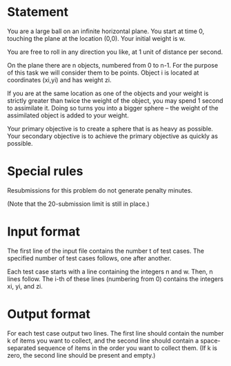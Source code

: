 # Statement
You are a large ball on an infinite horizontal plane. You start at time 0, touching the plane at the location (0,0). Your initial weight is w.

You are free to roll in any direction you like, at 1 unit of distance per second.

On the plane there are n objects, numbered from 0 to n-1. For the purpose of this task we will consider them to be points. Object i is located at coordinates (xi,yi) and has weight zi.

If you are at the same location as one of the objects and your weight is strictly greater than twice the weight of the object, you may spend 1 second to assimilate it. Doing so turns you into a bigger sphere – the weight of the assimilated object is added to your weight.

Your primary objective is to create a sphere that is as heavy as possible. Your secondary objective is to achieve the primary objective as quickly as possible.

# Special rules
Resubmissions for this problem do not generate penalty minutes.

(Note that the 20-submission limit is still in place.)

# Input format
The first line of the input file contains the number t of test cases. The specified number of test cases follows, one after another.

Each test case starts with a line containing the integers n and w. Then, n lines follow. The i-th of these lines (numbering from 0) contains the integers xi, yi, and zi.

# Output format
For each test case output two lines. The first line should contain the number k of items you want to collect, and the second line should contain a space-separated sequence of items in the order you want to collect them. (If k is zero, the second line should be present and empty.)